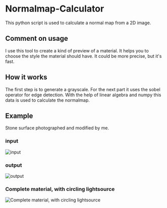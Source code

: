 # Normalmap-Calculator
This python script is used to calculate a normal map from a 2D image.

## Comment on usage
I use this tool to create a kind of preview of a material.
It helps you to choose the style the material should have.
It could be more precise, but it's fast.

## How it works
The first step is to generate a grayscale.
For the next part it uses the sobel operator for edge detection.
With the help of linear algebra and numpy this data is used to calculate the normalmap.

## Example
Stone surface photographed and modified by me.

### input
![input](Example/demo.png)

### output
![output](Example/demo_nrm.png)

### Complete material, with circling lightsource
![Complete material, with circling lightsource](Example/showcase.gif)
